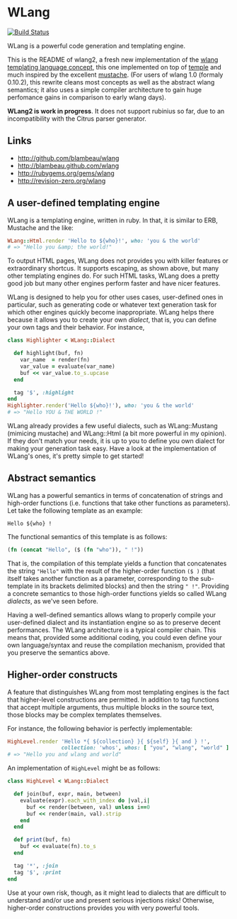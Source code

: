 # WLang

[![Build Status](https://secure.travis-ci.org/blambeau/wlang.png?branch=wlang2)](http://travis-ci.org/blambeau/wlang)

WLang is a powerful code generation and templating engine.

This is the README of wlang2, a fresh new implementation of the [wlang templating language concept](http://revision-zero.org/wlang), this one implemented on top of [temple](https://github.com/judofyr/temple) and much inspired by the excellent [mustache](http://mustache.github.com/). (For users of wlang 1.0 (formaly 0.10.2), this rewrite cleans most concepts as well as the abstract wlang semantics; it also uses a simple compiler architecture to gain huge perfomance gains in comparison to early wlang days).

**WLang2 is work in progress**. It does not support rubinius so far, due to an incompatibility with the Citrus parser generator.

## Links

* http://github.com/blambeau/wlang
* http://blambeau.github.com/wlang
* http://rubygems.org/gems/wlang
* http://revision-zero.org/wlang

## A user-defined templating engine

WLang is a templating engine, written in ruby. In that, it is similar to ERB, Mustache and the like:

```ruby
WLang::Html.render 'Hello to ${who}!', who: 'you & the world'
# => "Hello you &amp; the world!"
```

To output HTML pages, WLang does not provides you with killer features or extraordinary shortcus. It supports escaping, as shown above, but many other templating engines do. For such HTML tasks, WLang does a pretty good job but many other engines perform faster and have nicer features.

WLang is designed to help you for other uses cases, user-defined ones in particular, such as generating code or whatever text generation task for which other engines quickly become inappropriate. WLang helps there because it allows you to create your own _dialect_, that is, you can define your own tags and their behavior. For instance,

```ruby
class Highlighter < WLang::Dialect

  def highlight(buf, fn)
    var_name  = render(fn)
    var_value = evaluate(var_name)
    buf << var_value.to_s.upcase
  end

  tag '$', :highlight
end
Highlighter.render('Hello ${who}!'), who: 'you & the world'
# => "Hello YOU & THE WORLD !"
```

WLang already provides a few useful dialects, such as WLang::Mustang (mimicing mustache) and WLang::Html (a bit more powerful in my opinion). If they don't match your needs, it is up to you to define you own dialect for making your generation task easy. Have a look at the implementation of WLang's ones, it's pretty simple to get started!

## Abstract semantics

WLang has a powerful semantics in terms of concatenation of strings and high-order functions (i.e. functions that take other functions as parameters). Let take the following template as an example:

```
Hello ${who} !
```

The functional semantics of this template is as follows:

```clojure
(fn (concat "Hello", ($ (fn "who")), " !"))
```

That is, the compilation of this template yields a function that concatenates the
string `"Hello"` with the result of the higher-order function `($ )` (that itself takes another function as a parameter, corresponding to the sub-template in its brackets delimited blocks) and then the string `" !"`. Providing a concrete semantics to those high-order functions yields so called WLang _dialects_, as we've seen before.

Having a well-defined semantics allows wlang to properly compile your user-defined dialect and its instantiation engine so as to preserve decent performances. The WLang architecture is a typical compiler chain. This means that, provided some additional coding, you could even define your own language/syntax and reuse the compilation mechanism, provided that you preserve the semantics above.

## Higher-order constructs

A feature that distinguishes WLang from most templating engines is the fact that higher-level constructions are permitted. In addition to tag functions that accept multiple arguments, thus multiple blocks in the source text, those blocks may be complex templates themselves.

For instance, the following behavior is perfectly implementable:

```ruby
HighLevel.render 'Hello *{ ${collection} }{ ${self} }{ and } !',
                 collection: 'whos', whos: [ "you", "wlang", "world" ]
# => "Hello you and wlang and world"
```

An implementation of `HighLevel` might be as follows:

```ruby
class HighLevel < WLang::Dialect

  def join(buf, expr, main, between)
    evaluate(expr).each_with_index do |val,i|
      buf << render(between, val) unless i==0
      buf << render(main, val).strip
    end
  end

  def print(buf, fn)
    buf << evaluate(fn).to_s
  end

  tag '*', :join
  tag '$', :print
end
```

Use at your own risk, though, as it might lead to dialects that are difficult to understand and/or use and present serious injections risks! Otherwise, higher-order constructions provides you with very powerful tools.